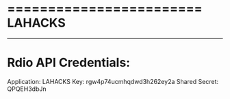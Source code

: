 ========================
		  LAHACKS
========================

________________________
Rdio API Credentials:
========================
Application: LAHACKS 
Key: rgw4p74ucmhqdwd3h262ey2a 
Shared Secret: QPQEH3dbJn